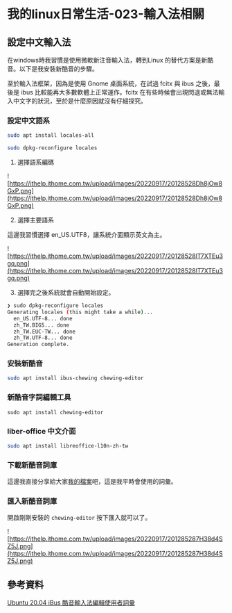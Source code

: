 # 我的linux日常生活-023-輸入法相關


## 設定中文輸入法

在windows時我習慣是使用微軟新注音輸入法，轉到Linux 的替代方案是新酷音。以下是我安裝新酷音的步驟。

至於輸入法框架，因為是使用 Gnome 桌面系統，在試過 fcitx 與 ibus 之後，最後是 ibus 比較能再大多數軟體上正常運作。fcitx 在有些時候會出現閃退或無法輸入中文字的狀況，至於是什麼原因就沒有仔細探究。

### 設定中文語系

```bash
sudo apt install locales-all
```

```bash
sudo dpkg-reconfigure locales
```

1. 選擇語系編碼

![https://ithelp.ithome.com.tw/upload/images/20220917/20128528Dh8jOw8GxP.png](https://ithelp.ithome.com.tw/upload/images/20220917/20128528Dh8jOw8GxP.png)

2. 選擇主要語系

這邊我習慣選擇 en_US.UTF8，讓系統介面顯示英文為主。

![https://ithelp.ithome.com.tw/upload/images/20220917/20128528lT7XTEu3gq.png](https://ithelp.ithome.com.tw/upload/images/20220917/20128528lT7XTEu3gq.png)

3. 選擇完之後系統就會自動開始設定。

```bash
❯ sudo dpkg-reconfigure locales
Generating locales (this might take a while)...
  en_US.UTF-8... done
  zh_TW.BIG5... done
  zh_TW.EUC-TW... done
  zh_TW.UTF-8... done
Generation complete.
```

### 安裝新酷音

```bash
sudo apt install ibus-chewing chewing-editor
```

### 新酷音字詞編輯工具

```shell
sudo apt install chewing-editor
```

### liber-office 中文介面

```bash
sudo apt install libreoffice-l10n-zh-tw
```

### 下載新酷音詞庫

這邊我直接分享給大家[我的檔案](https://drive.google.com/drive/folders/15AYjDg49LFYDJsj0zQGsvyBn67nupmpV?usp=sharing)吧，這是我平時會使用的詞彙。

### 匯入新酷音詞庫

開啟剛剛安裝的 `chewing-editor` 按下匯入就可以了。

![https://ithelp.ithome.com.tw/upload/images/20220917/201285287H38d4SZ5J.png](https://ithelp.ithome.com.tw/upload/images/20220917/201285287H38d4SZ5J.png)

## 參考資料

[Ubuntu 20.04 iBus 酷音輸入法編輯使用者詞彙](https://phoonrich.blogspot.com/2021/04/ubuntu-2004-ibus.html)